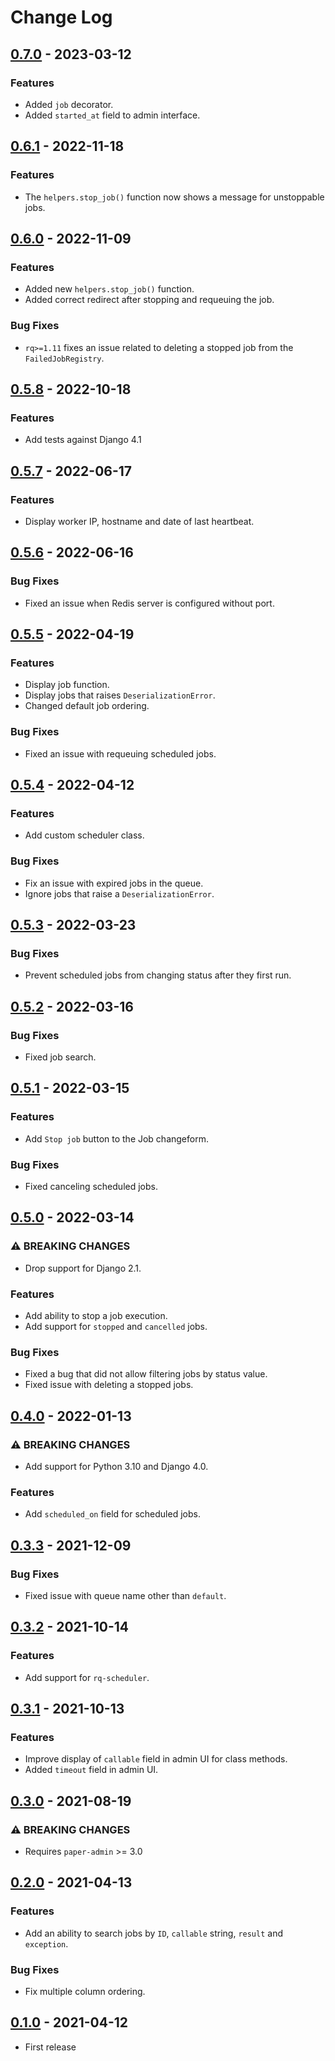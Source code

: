 # Change Log

## [0.7.0](https://github.com/dldevinc/paper-rq/tree/v0.7.0) - 2023-03-12

### Features

-   Added `job` decorator.
-   Added `started_at` field to admin interface.

## [0.6.1](https://github.com/dldevinc/paper-rq/tree/v0.6.1) - 2022-11-18

### Features

-   The `helpers.stop_job()` function now shows a message for unstoppable jobs.

## [0.6.0](https://github.com/dldevinc/paper-rq/tree/v0.6.0) - 2022-11-09

### Features

-   Added new `helpers.stop_job()` function.
-   Added correct redirect after stopping and requeuing the job.

### Bug Fixes

-   `rq>=1.11` fixes an issue related to deleting a stopped job from 
    the `FailedJobRegistry`.

## [0.5.8](https://github.com/dldevinc/paper-rq/tree/v0.5.8) - 2022-10-18

### Features

-   Add tests against Django 4.1

## [0.5.7](https://github.com/dldevinc/paper-rq/tree/v0.5.7) - 2022-06-17

### Features

-   Display worker IP, hostname and date of last heartbeat.

## [0.5.6](https://github.com/dldevinc/paper-rq/tree/v0.5.6) - 2022-06-16

### Bug Fixes

-   Fixed an issue when Redis server is configured without port.

## [0.5.5](https://github.com/dldevinc/paper-rq/tree/v0.5.5) - 2022-04-19

### Features

-   Display job function.
-   Display jobs that raises `DeserializationError`.
-   Changed default job ordering.

### Bug Fixes

-   Fixed an issue with requeuing scheduled jobs.

## [0.5.4](https://github.com/dldevinc/paper-rq/tree/v0.5.4) - 2022-04-12

### Features

-   Add custom scheduler class.

### Bug Fixes

-   Fix an issue with expired jobs in the queue.
-   Ignore jobs that raise a `DeserializationError`.

## [0.5.3](https://github.com/dldevinc/paper-rq/tree/v0.5.3) - 2022-03-23

### Bug Fixes

-   Prevent scheduled jobs from changing status after they first run.

## [0.5.2](https://github.com/dldevinc/paper-rq/tree/v0.5.2) - 2022-03-16

### Bug Fixes

-   Fixed job search.

## [0.5.1](https://github.com/dldevinc/paper-rq/tree/v0.5.1) - 2022-03-15

### Features

-   Add `Stop job` button to the Job changeform.

### Bug Fixes

-   Fixed canceling scheduled jobs.

## [0.5.0](https://github.com/dldevinc/paper-rq/tree/v0.5.0) - 2022-03-14

### ⚠ BREAKING CHANGES

-   Drop support for Django 2.1.

### Features

-   Add ability to stop a job execution.
-   Add support for `stopped` and `cancelled` jobs.

### Bug Fixes

-   Fixed a bug that did not allow filtering jobs by status value.
-   Fixed issue with deleting a stopped jobs.

## [0.4.0](https://github.com/dldevinc/paper-rq/tree/v0.4.0) - 2022-01-13

### ⚠ BREAKING CHANGES

-   Add support for Python 3.10 and Django 4.0.

### Features

-   Add `scheduled_on` field for scheduled jobs.

## [0.3.3](https://github.com/dldevinc/paper-rq/tree/v0.3.3) - 2021-12-09

### Bug Fixes

-   Fixed issue with queue name other than `default`.

## [0.3.2](https://github.com/dldevinc/paper-rq/tree/v0.3.2) - 2021-10-14

### Features

-   Add support for `rq-scheduler`.

## [0.3.1](https://github.com/dldevinc/paper-rq/tree/v0.3.1) - 2021-10-13

### Features

-   Improve display of `callable` field in admin UI for class methods.
-   Added `timeout` field in admin UI.

## [0.3.0](https://github.com/dldevinc/paper-rq/tree/v0.3.0) - 2021-08-19

### ⚠ BREAKING CHANGES

-   Requires `paper-admin` >= 3.0

## [0.2.0](https://github.com/dldevinc/paper-rq/tree/v0.2.0) - 2021-04-13

### Features

-   Add an ability to search jobs by `ID`, `callable` string, `result`
    and `exception`.

### Bug Fixes

-   Fix multiple column ordering.

## [0.1.0](https://github.com/dldevinc/paper-rq/tree/v0.1.0) - 2021-04-12

-   First release
